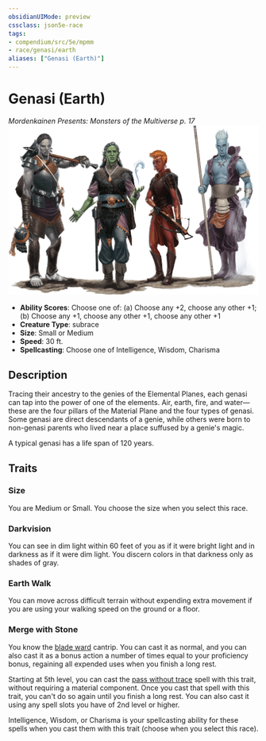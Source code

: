 ```yaml
---
obsidianUIMode: preview
cssclass: json5e-race
tags:
- compendium/src/5e/mpmm
- race/genasi/earth
aliases: ["Genasi (Earth)"]
---
```


# Genasi (Earth)
*Mordenkainen Presents: Monsters of the Multiverse p. 17*
![](../../assets/img/genasi.png)  

- **Ability Scores**: Choose one of: (a) Choose any +2, choose any other +1; (b) Choose any +1, choose any other +1, choose any other +1
- **Creature Type**: subrace
- **Size**: Small or Medium
- **Speed**: 30 ft.
- **Spellcasting**: Choose one of Intelligence, Wisdom, Charisma


## Description

Tracing their ancestry to the genies of the Elemental Planes, each genasi can tap into the power of one of the elements. Air, earth, fire, and water—these are the four pillars of the Material Plane and the four types of genasi. Some genasi are direct descendants of a genie, while others were born to non-genasi parents who lived near a place suffused by a genie's magic.

A typical genasi has a life span of 120 years.


## Traits

### Size

You are Medium or Small. You choose the size when you select this race.

### Darkvision

You can see in dim light within 60 feet of you as if it were bright light and in darkness as if it were dim light. You discern colors in that darkness only as shades of gray.

### Earth Walk

You can move across difficult terrain without expending extra movement if you are using your walking speed on the ground or a floor.

### Merge with Stone

You know the [blade ward](../spells/blade-ward.md#) cantrip. You can cast it as normal, and you can also cast it as a bonus action a number of times equal to your proficiency bonus, regaining all expended uses when you finish a long rest.

Starting at 5th level, you can cast the [pass without trace](../spells/pass-without-trace.md#) spell with this trait, without requiring a material component. Once you cast that spell with this trait, you can't do so again until you finish a long rest. You can also cast it using any spell slots you have of 2nd level or higher.

Intelligence, Wisdom, or Charisma is your spellcasting ability for these spells when you cast them with this trait (choose when you select this race).